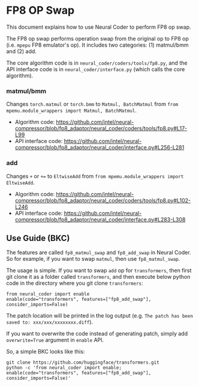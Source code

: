 FP8 OP Swap
=====

This document explains how to use Neural Coder to perform FP8 op swap.

The FP8 op swap performs operation swap from the original op to FP8 op (i.e. `mpepu` FP8 emulator's op). It includes two categories: (1) matmul/bmm and (2) add. 

The core algorithm code is in `neural_coder/coders/tools/fp8.py`, and the API interface code is in `neural_coder/interface.py` (which calls the core algorithm).

### matmul/bmm

Changes `torch.matmul` or `torch.bmm` to `Matmul, BatchMatmul` from `from mpemu.module_wrappers import Matmul, BatchMatmul`.

- Algorithm code: https://github.com/intel/neural-compressor/blob/fp8_adaptor/neural_coder/coders/tools/fp8.py#L17-L99
- API interface code: https://github.com/intel/neural-compressor/blob/fp8_adaptor/neural_coder/interface.py#L256-L281

### add

Changes `+` or `+=` to `EltwiseAdd` from `from mpemu.module_wrappers import EltwiseAdd`.

- Algorithm code: https://github.com/intel/neural-compressor/blob/fp8_adaptor/neural_coder/coders/tools/fp8.py#L102-L246
- API interface code: https://github.com/intel/neural-compressor/blob/fp8_adaptor/neural_coder/interface.py#L283-L308

## Use Guide (BKC)

The features are called `fp8_matmul_swap` and `fp8_add_swap` in Neural Coder. So for example, if you want to swap `matmul`, then use `fp8_matmul_swap`.

The usage is simple. If you want to swap `add` op for `transformers`, then first git clone it as a folder called `transformers`, and then execute below python code in the directory where you git clone `transformers`:

```
from neural_coder import enable
enable(code="transformers", features=["fp8_add_swap"], consider_imports=False)
```

The patch location will be printed in the log output (e.g. `The patch has been saved to: xxx/xxx/xxxxxxxx.diff`).

If you want to overwrite the code instead of generating patch, simply add `overwrite=True` argument in `enable` API.

So, a simple BKC looks like this:

```
git clone https://github.com/huggingface/transformers.git
python -c 'from neural_coder import enable; enable(code="transformers", features=["fp8_add_swap"], consider_imports=False)'
```
